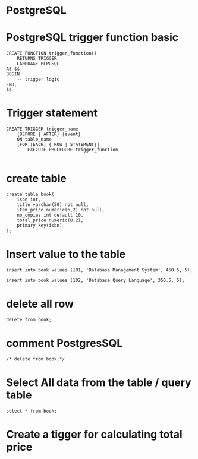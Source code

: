 # PostgreSQL

# PostgreSQL trigger function basic

```
CREATE FUNCTION trigger_function()
	RETURNS TRIGGER
  	LANGUAGE PLPGSQL
AS $$
BEGIN
	-- trigger logic
END;
$$

```
# Trigger statement

```
CREATE TRIGGER trigger_name
	{BEFORE | AFTER} {event}
	ON table_name
	[FOR [EACH] { ROW | STATEMENT}]
		EXECUTE PROCEDURE trigger_function
	
```

# create table
```
create table book(
	isbn int,
	title varchar(50) not null,
	item_price numeric(6,2) not null,
	no_copies int default 10,
	total_price numeric(8,2),
	primary key(isbn)
);
```
# Insert value to the table
```
insert into book values (101, 'Database Management System', 450.5, 5);

insert into book values (102, 'Database Query Language', 350.5, 5);

```
# delete all row
```
delete from book;

```
# comment PostgresSQL
```
/* delete from book;*/
```

# Select All data from the table / query table
```
select * from book;
```
# Create a tigger for calculating total price 
```

```


